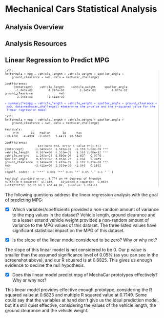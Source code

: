 # Mechanical Cars Statistical Analysis

## Analysis Overview 

## Analysis Resources 

## Linear Regression to Predict MPG

![Deliverable_I](https://github.com/TamaraGR/MechaCar_Statistical_Analysis/blob/main/Deliverable_I.png)

The following questions address the linear regression analysis with the goal of predicting MPG:

- [x] Which variables/coefficients provided a non-random amount of variance to the mpg values in the dataset?
Vehicle length, ground clearance and to a lesser extend vehicle weight provided a non-random amount of variance to the MPG values of this dataset. The three listed values have significant statistical impact on the MPG of this dataset. 

- [x] Is the slope of the linear model considered to be zero? Why or why not?

The slope of this linear model is not considered to be 0. Our p value is smaller than the assumed significance level of 0.05% (as you can see in the screenshot above), and our R squared is at 0.6825. This gives us enough evidence to decline the null hypothesis. 

- [x] Does this linear model predict mpg of MechaCar prototypes effectively? Why or why not?

This linear model provides effective enough prototype, considering the R squared value at 0.6825 and multiple R squared value at 0.7149. Some could say that the variables at hand don't give us the ideal prediction model, but it's still quiet effective, considering the values of the vehicle length, the ground clearance and the vehicle weight. 
